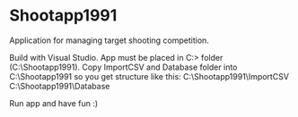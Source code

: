 # Shootapp1991
Application for managing target shooting competition.

Build with Visual Studio. App must be placed in C:\> folder (C:\Shootapp1991).
Copy ImportCSV and Database folder into C:\Shootapp1991 so you get structure like this:
C:\Shootapp1991\ImportCSV
C:\Shootapp1991\Database

Run app and have fun :)
